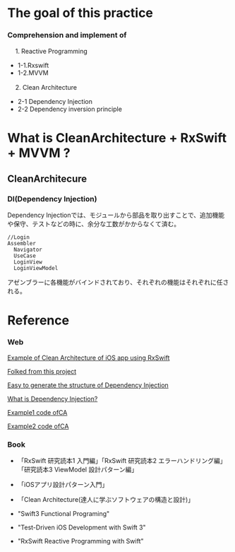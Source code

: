 
#  The goal of this practice
### Comprehension and implement of

　   1. Reactive Programming
    
 - 1-1.Rxswift
 - 1-2.MVVM
   
　   2. Clean Architecture
    
 - 2-1 Dependency Injection  
 - 2-2 Dependency inversion principle


  
# What is CleanArchitecture + RxSwift + MVVM ?



## CleanArchitecure

### DI(Dependency Injection)
   Dependency Injectionでは、モジュールから部品を取り出すことで、追加機能や保守、テストなどの時に、余分な工数がかからなくて済む。
```
//Login
Assembler
  Navigator
  UseCase
  LoginView
  LoginViewModel
```
アゼンブラーに各機能がバインドされており、それぞれの機能はそれぞれに任される。


# Reference
### Web
[Example of Clean Architecture of iOS app using RxSwift](https://github.com/sergdort/CleanArchitectureRxSwift)

[Folked from this project](https://github.com/tuan188/MGCleanArchitecture)

[Easy to generate the structure of Dependency Injection](https://github.com/tuan188/MGiGen)

[What is Dependency Injection?](https://medium.com/makingtuenti/dependency-injection-in-swift-part-1-236fddad144a)

[Example1 code ofCA](https://github.com/peaks-cc/iOS_architecture_samplecode)

[Example2 code ofCA](https://github.com/koutalou/iOS-CleanArchitecture)

### Book
- 「RxSwift 研究読本1 入門編」「RxSwift 研究読本2 エラーハンドリング編」「研究読本3 ViewModel 設計パターン編」　

- 「iOSアプリ設計パターン入門」

- 「Clean Architecture(達人に学ぶソフトウェアの構造と設計)」

- "Swift3 Functional Programing"

- "Test-Driven iOS Development with Swift 3"

- "RxSwift Reactive Programming with Swift"

